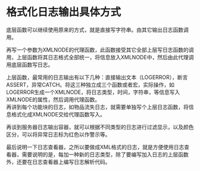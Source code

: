 # 格式化日志输出具体方式


底层函数可以继续使用原来的方式，就是直接写字符串。由其它输出日志函数调用。  

再写一个参数为XMLNODE的代理函数，此函数接受其它全部上层写日志函数的调用，上层函数将其日志格式全部统一，将信息放入XMLNODE中，然后由此代理调用底层函数写日志。  

上层函数，最常用的日志输出有以下几种：直接输出文本（LOGERROR），断言ASSERT，异常CATCH。将这三种独立成三个函数或者宏，实际操作，如LOGERROR生成一个XMLNODE，将日志类型，时间，字符串，等信息写入XMLNODE的属性，然后调用代理函数。  
再讲到每个功能块的日志，如物品流失日志，就需要单独写个上层日志函数，将信息格式化成XMLNODE交给代理函数写入。  

再谈到服务器日志输出容器，就可以根据不同类型的日志进行过滤显示，以及颜色区分，可以将异常日志标为红色以作警示等。  

最后说明一下日志查看器，之所以要做成XML格式的日志，就是方便使用日志查看器，需要说明的是，每加一种新的日志类型，除了要编写加入日志的上层函数外，还要在日志查看器上编写日志解析代码。
